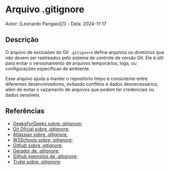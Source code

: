 # Arquivo .gitignore

Autor: [Leonardo Pangaio][1] - Data: 2024-11-17

## Descrição

O arquivo de exclusões do Git `.gitignore` define arquivos ou diretórios que não devem ser rastreados pelo sistema de controle de versão Git. Ele é útil para evitar o versionamento de arquivos temporários, logs, ou configurações específicas de ambiente.

Esse arquivo ajuda a manter o repositório limpo e consistente entre diferentes desenvolvedores, evitando conflitos e dados desnecessários, além de evitar o vazamento de arquivos que podem ter credenciais ou dados sensíveis.

## Referências

- [GeeksForGeeks sobre .gitignore](https://www.geeksforgeeks.org/what-is-git-ignore-and-how-to-use-it/);
- [Git Oficial sobre .gitignore](https://git-scm.com/docs/gitignore);
- [Atlassian sobre .gitignore](https://www.atlassian.com/git/tutorials/saving-changes/gitignore);
- [W3Schools sobre .gitignore](https://www.w3schools.com/git/git_ignore.asp);
- [Github sobre .gitignore](https://docs.github.com/pt/get-started/getting-started-with-git/ignoring-files);
- [Gerador de .gitignore](https://www.toptal.com/developers/gitignore);
- [Github exemplos de .gitignore](https://github.com/github/gitignore);
- [Trybe sobre .gitignore](https://blog.betrybe.com/git/gitignore/);